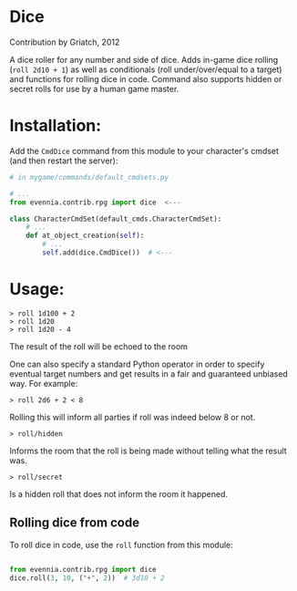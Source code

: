 # Dice

Contribution by Griatch, 2012

A dice roller for any number and side of dice. Adds in-game dice rolling 
(`roll 2d10 + 1`) as well as conditionals (roll under/over/equal to a target) 
and functions for rolling dice in code. Command also supports hidden or secret 
rolls for use by a human game master.


# Installation:


Add the `CmdDice` command from this module to your character's cmdset
(and then restart the server):

```python
# in mygame/commands/default_cmdsets.py

# ...
from evennia.contrib.rpg import dice  <---

class CharacterCmdSet(default_cmds.CharacterCmdSet):
    # ...
    def at_object_creation(self):
        # ...
        self.add(dice.CmdDice())  # <---

```

# Usage:

    > roll 1d100 + 2
    > roll 1d20
    > roll 1d20 - 4

The result of the roll will be echoed to the room

One can also specify a standard Python operator in order to specify
eventual target numbers and get results in a fair and guaranteed
unbiased way.  For example:

    > roll 2d6 + 2 < 8

Rolling this will inform all parties if roll was indeed below 8 or not.

    > roll/hidden

Informs the room that the roll is being made without telling what the result
was.

    > roll/secret

Is a hidden roll that does not inform the room it happened.

## Rolling dice from code

To roll dice in code, use the `roll` function from this module:

```python

from evennia.contrib.rpg import dice
dice.roll(3, 10, ("+", 2))  # 3d10 + 2

```
